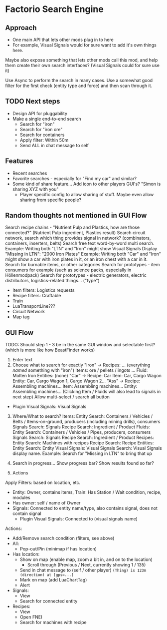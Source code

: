 # Factorio Search Engine

## Approach

- One main API that lets other mods plug in to here
- For example, Visual Signals would for sure want to add it's own things here.

Maybe also expose something that lets other mods call this mod, and help them create their own search interfaces? (Visual Signals could for sure use it)

Use Async to perform the search in many cases. Use a somewhat good filter for the first check (entity type and force) and then scan through it.

## TODO Next steps

- Design API for pluggability
- Make a single end-to-end search
  - Search for "iron"
  - Search for "iron ore"
  - Search for containers
  - Apply filter: Within 50m
  - Send ALL in chat message to self


## Features

- Recent searches
- Favorite searches - especially for "Find my car" and similar?
- Some kind of share feature... Add icon to other players GUI's? "Simon is sharing XYZ with you"
  - Player specific config to allow sharing of stuff. Maybe even allow sharing from specific people?

## Random thoughts not mentioned in GUI Flow

Search recipe chains - "Nutrient Pulp and Plastics, how are those connected?" (Nutrient Pulp ingredient, Plastics result)
Search circuit network, search which thing provides signal in network? (combinators, containers, inserters, belts)
Search free text word-by-word multi search.
  Example: Writing both "LTN" and "Iron" might show Visual Signals Display "Missing in LTN": "2000 Iron Plates"
  Example: Writing both "Car" and "Iron" might show a car with iron plates in it, or an iron chest with a car in it.
Search for burnable items, or other categories
Search for prototypes - item consumers for example (such as science packs, especially in Höllenmodpack)
Search for prototypes - electric generators, electric distributors, logistics-related things... ("type")

- Item filters: Logistics requests
- Recipe filters: Craftable
- Train
- LuaTransportLine???
- Circuit Network
- Map tag

## GUI Flow

TODO: Should step 1 - 3 be in the same GUI window and selectable first? (which is more like how BeastFinder works)

1. Enter text
2. Choose what to search for exactly
      "Iron" ->
        Recipes: ... (everything *named* something with "iron")
        Items: ore / pellets / ingots ...
        Fluid: Molten Iron
        Entities: (none)
      "Car" ->
        Recipe: Car
        Item: Car, Cargo Wagon
        Entity: Car, Cargo Wagon 1, Cargo Wagon 2...
      "Ass" ->
        Recipe: Assembling machines...
        Item: Assembling machines...
        Entity: Assembling machines...
      (Clicking Item / Fluids will also lead to signals in next step)
      Allow multi-select / search all button
  - Plugin Visual Signals: Visual Signals

3. Where/What to search?
      Items:
        Entity Search: Containers / Vehicles / Belts / Items-on-ground, producers (including mining drills), consumers
        Signals Search: Signals
        Recipe Search: Ingredient / Product
      Fluids:
        Entity Search: Containers / Vehicles / Pipes, producers, consumers
        Signals Search: Signals
        Recipe Search: Ingredient / Product
      Recipes:
        Entity Search: Machines with recipes
        Recipe Search: Recipe
      Entities:
        Entity Search: Entity
      Visual Signals:
        Visual Signals Search: Visual Signals display name. Example: Search for "Missing in LTN" to bring that up

4. Search in progress... Show progress bar? Show results found so far?

5. Actions

Apply Filters: based on location, etc.
- Entity: Owner, contains items, Train: Has Station / Wait condition, recipe, modules
- Has owner: self / name of Owner
- Signals: Connected to entity name/type, also contains signal, does not contain signal
  - Plugin Visual Signals: Connected to (visual signals name)

Actions:
- Add/Remove search condition (filters, see above)
- All:
  - Pop-out/Pin (minimap if has location)
- Has location:
  - Show on map (enable map, zoom a bit in, and on to the location)
    - Scroll through (Previous / Next, currently showing 1 / 135)
  - Send in chat message to (self / other player) `(Thing) is 123m (direction) at [gps=...]`
  - Mark on map (add LuaChartTag)
  - Alert
- Signals:
  - View
  - Search for connected entity
- Recipes:
  - View
  - Open FNEI
  - Search for machines with recipe
